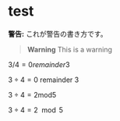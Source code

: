 # test


**警告:** これが警告の書き方です。


> **Warning**
> This is a warning


$3 / 4 = 0 remainder 3$


$3 \div 4 = 0$ remainder $3$

$3 \div 4 = 2 \text{mod} 5$

$3 \div 4 = 2 \mod 5$
